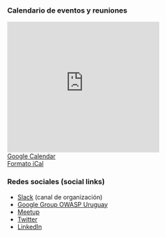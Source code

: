 ### Calendario de eventos y reuniones
<iframe src="https://calendar.google.com/calendar/b/1/embed?height=300&amp;wkst=2&amp;bgcolor=%23ffffff&amp;ctz=America%2FMontevideo&amp;src=Y19ib21wMmZscDNpOTFobTlraWw5bDhnNHNza0Bncm91cC5jYWxlbmRhci5nb29nbGUuY29t&amp;color=%237986CB&amp;showTitle=0&amp;showNav=0&amp;showPrint=0&amp;showCalendars=0&amp;showTz=1&amp;mode=AGENDA&amp;hl=es_419&amp;showTabs=0&amp;showDate=0&amp;title" style="border-width:0; margin:0" width="350" height="300" frameborder="0" scrolling="no"></iframe>
<div style="margin-top: 0; margin-bottom: 20px">
<a href="https://calendar.google.com/calendar/b/1?cid=Y19ib21wMmZscDNpOTFobTlraWw5bDhnNHNza0Bncm91cC5jYWxlbmRhci5nb29nbGUuY29t">Google Calendar</a><br>
<a href="https://calendar.google.com/calendar/ical/c_bomp2flp3i91hm9kil9l8g4ssk%40group.calendar.google.com/public/basic.ics">Formato iCal</a>
</div>

### Redes sociales (social links)
* [Slack](https://owasp.slack.com/messages/owasp-uruguay/) (canal de organización)
* [Google Group OWASP Uruguay](https://groups.google.com/a/owasp.org/forum/#!forum/uruguay-chapter)
* [Meetup](https://www.meetup.com/OWASP-Uruguay-Chapter)
* [Twitter](https://twitter.com/owasp_uy)
* [LinkedIn](https://www.linkedin.com/groups/3673287/)
